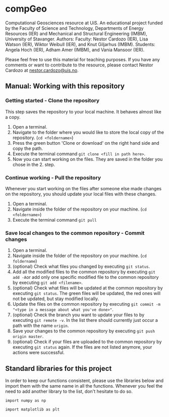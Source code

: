 # compGeo
Computational Geosciences resource at UiS. An educational project funded by the Faculty of Science and Technology, Departments of Energy Resources (IER) and Mechanical and Structural Engineering (IMBM), University of Stavanger. Authors: Faculty: Nestor Cardozo (IER), Lisa Watson (IER), Wiktor Weibull (IER), and Knut Giljarhus (IMBM). Students: Angela Hoch (IER), Adham Amer (IMBM), and Vania Mansoor (IER).

Please feel free to use this material for teaching purposes. If you have any comments or want to contribute to the resource, please contact Nestor Cardozo at [nestor.cardozo@uis.no](nestor.cardozo@uis.no).

## Manual: Working with this repository
### Getting started - Clone the repository
This step saves the repository to your local machine. It behaves almost like a copy.
1. Open a terminal.
2. Navigate to the folder where you would like to store the local copy of the repository. (`cd <foldername>`)
3. Press the green button 'Clone or download' on the right hand side and copy the path.
4. Execute the terminal command `git clone <fill in path here>`.
5. Now you can start working on the files. They are saved in the folder you chose in the 2. step.

### Continue working - Pull the repository
Whenever you start working on the files after someone else made changes on the repository, you should update your local files with these changes.
1. Open a terminal.
2. Navigate inside the folder of the repository on your machine. (`cd <foldername>`)
3. Execute the terminal command `git pull`

### Save local changes to the common repository - Commit changes
1. Open a terminal.
2. Navigate inside the folder of the repository on your machine. (`cd foldername`)
3. (optional) Check what files you changed by executing `git status`.
4. Add all the modified files to the common repository by executing `git add -A`or add only one specific modified file to the common repository by executing `git add <filename>`.
5. (optional) Check what files will be updated at the common repository by executing `git status`. The green files will be updated, the red ones will not be updated, but stay modified locally.
6. Update the files on the common repository by executing `git commit -m "<type in a message about what you've done>"`.
7. (optional) Check the branch you want to update your files to by executing `git remote -v`. In the list there should currently just occur a path with the name `origin`.
8. Save your changes to the common repository by executing `git push origin master`.
9. (optional) Check if your files are uploaded to the common repository by executing `git status` again. If the files are not listed anymore, your actions were successful.




## Standard libraries for this project
In order to keep our functions consistent, please use the libraries below and import them with the same name in all the functions. Whenever you feel the need to add another library to the list, don't hesitate to do so.

`import numpy as np`

`import matplotlib as plt`


